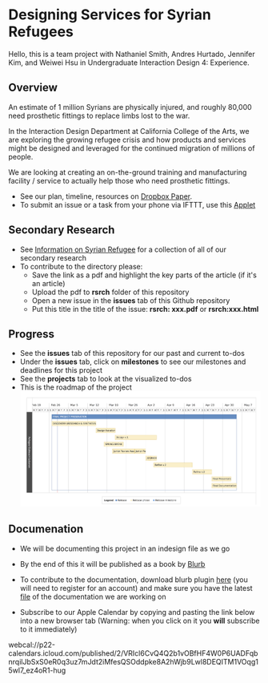 # Designing Services for Syrian Refugees

Hello, this is a team project with Nathaniel Smith, Andres Hurtado, Jennifer Kim, and Weiwei Hsu in Undergraduate Interaction Design 4: Experience.

## Overview
An estimate of 1 million Syrians are physically injured, and roughly 80,000 need prosthetic fittings to replace limbs lost to the war.

In the Interaction Design Department at California College of the Arts, we are exploring the growing refugee crisis and how products and services might be designed and leveraged for the continued migration of millions of people.

We are looking at creating an on-the-ground training and manufacturing facility / service to actually help those who need prosthetic fittings.

* See our plan, timeline, resources on [Dropbox Paper](https://paper.dropbox.com/doc/Syrian-Refugee-FAULwhXWjvTNnYETJrq2x).
* To submit an issue or a task from your phone via IFTTT, use this [Applet](https://ifttt.com/applets/197941p)

## Secondary Research

* See [Information on Syrian Refugee](http://www.weiweihsu.com/syrianrefugee/) for a collection of all of our secondary research
* To contribute to the directory please:
  * Save the link as a pdf and highlight the key parts of the article (if it's an article)
  * Upload the pdf to **rsrch** folder of this repository
  * Open a new issue in the **issues** tab of this Github repository
  * Put this title in the title of the issue: **rsrch: xxx.pdf** or **rsrch:xxx.html**


## Progress

* See the **issues** tab of this repository for our past and current to-dos
* Under the **issues** tab, click on **milestones** to see our milestones and deadlines for this project
* See the **projects** tab to look at the visualized to-dos
* This is the roadmap of the project
![Roadmap](assets/img/roadmap.png)

## Documenation

* We will be documenting this project in an indesign file as we go
* By the end of this it will be published as a book by [Blurb](http://www.blurb.com/)
* To contribute to the documentation, download blurb plugin [here](http://www.blurb.com/indesign-plugin) (you will need to register for an account) and make sure you have the latest [file](https://drive.google.com/a/cca.edu/file/d/0B6wVPZACLMW7Y3h2dUx3dDJHaDA/view?usp=sharing) of the documentation we are working on

* Subscribe to our Apple Calendar by copying and pasting the link below into a new browser tab (Warning: when you click on it you **will** subscribe to it immediately)

webcal://p22-calendars.icloud.com/published/2/VRIcl6CvQ4Q2b1vOBfHF4W0P6UADFqbnrqilJbSxS0eR0q3uz7mJdt2iMfesQSOddpke8A2hWjb9Lwl8DEQITM1VOqg15wl7_ez4oR1-hug
